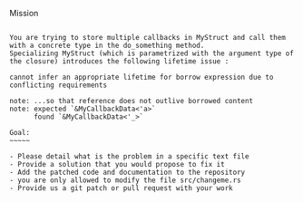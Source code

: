 Mission
~~~~~~~

You are trying to store multiple callbacks in MyStruct and call them with a concrete type in the do_something method.
Specializing MyStruct (which is parametrized with the argument type of the closure) introduces the following lifetime issue :

cannot infer an appropriate lifetime for borrow expression due to conflicting requirements

note: ...so that reference does not outlive borrowed content
note: expected `&MyCallbackData<'a>`
	  found `&MyCallbackData<'_>`

Goal:
~~~~~

- Please detail what is the problem in a specific text file
- Provide a solution that you would propose to fix it
- Add the patched code and documentation to the repository
- you are only allowed to modify the file src/changeme.rs
- Provide us a git patch or pull request with your work
